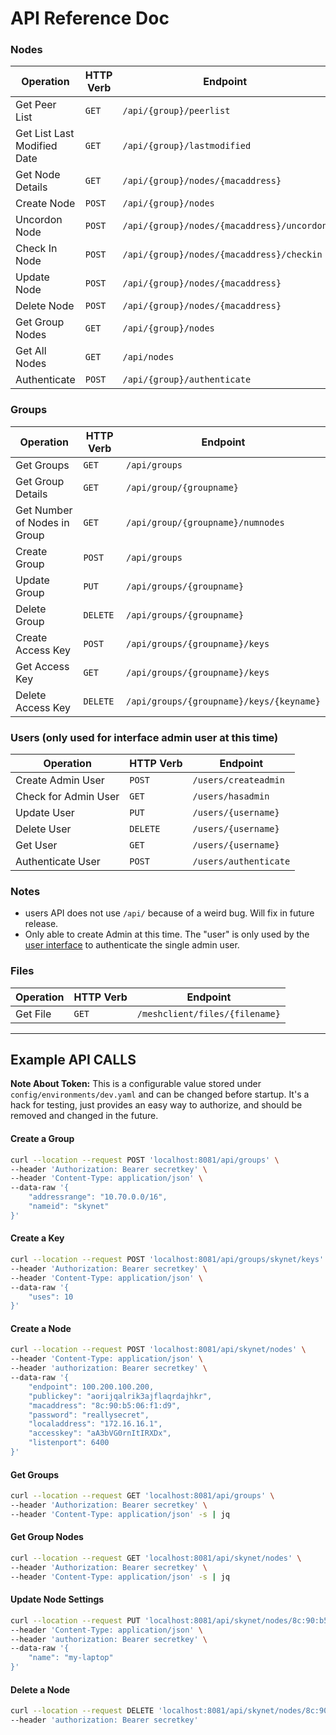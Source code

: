 # API Reference Doc

###  Nodes
| Operation | HTTP Verb | Endpoint |
|-----------|-----------|----------|
| Get Peer List | `GET` | `/api/{group}/peerlist` |
| Get List Last Modified Date | `GET` | `/api/{group}/lastmodified` |
| Get Node Details | `GET` | `/api/{group}/nodes/{macaddress}` |
| Create Node | `POST` | `/api/{group}/nodes` |
| Uncordon Node | `POST` | `/api/{group}/nodes/{macaddress}/uncordon` |
| Check In Node | `POST` | `/api/{group}/nodes/{macaddress}/checkin` |
| Update Node | `POST` | `/api/{group}/nodes/{macaddress}` |
| Delete Node | `POST` | `/api/{group}/nodes/{macaddress}` |
| Get Group Nodes | `GET` | `/api/{group}/nodes` |
| Get All Nodes | `GET` | `/api/nodes` |
| Authenticate | `POST` | `/api/{group}/authenticate` |


### Groups
| Operation | HTTP Verb | Endpoint |
|-----------|-----------|----------|
|Get Groups | `GET` | `/api/groups` |
|Get Group Details | `GET` | `/api/group/{groupname}` |
|Get Number of Nodes in Group | `GET` | `/api/group/{groupname}/numnodes` |
|Create Group | `POST` | `/api/groups` |
|Update Group | `PUT` | `/api/groups/{groupname}` |
|Delete Group | `DELETE` | `/api/groups/{groupname}` |
|Create Access Key | `POST` |  `/api/groups/{groupname}/keys` |
|Get Access Key | `GET` | `/api/groups/{groupname}/keys` |
|Delete Access Key | `DELETE` | `/api/groups/{groupname}/keys/{keyname}` |

### Users (only used for interface admin user at this time)
| Operation | HTTP Verb | Endpoint |
|-----------|-----------|----------|
|Create Admin User| `POST` | `/users/createadmin` |
|Check for Admin User| `GET` | `/users/hasadmin` |
|Update User| `PUT` | `/users/{username}` |
|Delete User| `DELETE` | `/users/{username}` |
|Get User| `GET` | `/users/{username}` |
|Authenticate User | `POST` | `/users/authenticate` |

### Notes
* users API does not use `/api/` because of a weird bug. Will fix in future
  release.
* Only able to create Admin at this time. The "user" is only used by the [user
  interface](https://github.com/falconcat-inc/WireCat-UI) to authenticate the
  single admin user.

### Files
| Operation | HTTP Verb | Endpoint |
|-----------|-----------|----------|
| Get File | `GET` | `/meshclient/files/{filename}` |

---
## Example API CALLS

**Note About Token:** This is a configurable value stored under
`config/environments/dev.yaml` and can be changed before startup. It's a hack
for testing, just provides an easy way to authorize, and should be removed and
changed in the future.

#### Create a Group
```bash
curl --location --request POST 'localhost:8081/api/groups' \
--header 'Authorization: Bearer secretkey' \
--header 'Content-Type: application/json' \
--data-raw '{
    "addressrange": "10.70.0.0/16",
    "nameid": "skynet"
}'
```
#### Create a Key
```bash
curl --location --request POST 'localhost:8081/api/groups/skynet/keys' \
--header 'Authorization: Bearer secretkey' \
--header 'Content-Type: application/json' \
--data-raw '{
    "uses": 10
}'
```
#### Create a Node
```bash
curl --location --request POST 'localhost:8081/api/skynet/nodes' \
--header 'Content-Type: application/json' \
--header 'authorization: Bearer secretkey' \
--data-raw '{
    "endpoint": 100.200.100.200,
    "publickey": "aorijqalrik3ajflaqrdajhkr",
    "macaddress": "8c:90:b5:06:f1:d9",
    "password": "reallysecret",
    "localaddress": "172.16.16.1",
    "accesskey": "aA3bVG0rnItIRXDx",
    "listenport": 6400
}'
```
#### Get Groups
```bash
curl --location --request GET 'localhost:8081/api/groups' \
--header 'Authorization: Bearer secretkey' \
--header 'Content-Type: application/json' -s | jq
```
#### Get Group Nodes
```bash
curl --location --request GET 'localhost:8081/api/skynet/nodes' \
--header 'Authorization: Bearer secretkey' \
--header 'Content-Type: application/json' -s | jq
```
#### Update Node Settings
```bash
curl --location --request PUT 'localhost:8081/api/skynet/nodes/8c:90:b5:06:f1:d9' \
--header 'Content-Type: application/json' \
--header 'authorization: Bearer secretkey' \
--data-raw '{
    "name": "my-laptop"
}'
```
#### Delete a Node
```bash
curl --location --request DELETE 'localhost:8081/api/skynet/nodes/8c:90:b5:06:f1:d9' \
--header 'authorization: Bearer secretkey'
```

